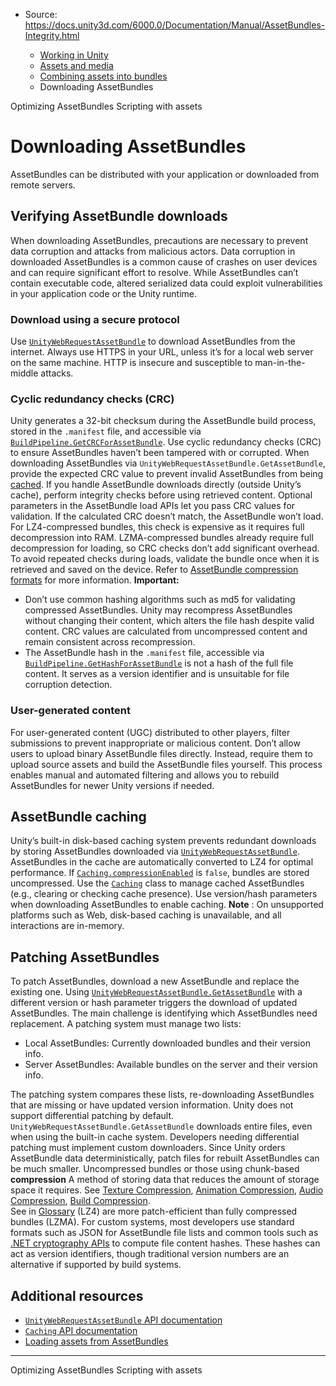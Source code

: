 * Source: https://docs.unity3d.com/6000.0/Documentation/Manual/AssetBundles-Integrity.html

  * [Working in Unity](https://docs.unity3d.com/6000.0/Documentation/Manual/working-in-unity.html)
  * [Assets and media](https://docs.unity3d.com/6000.0/Documentation/Manual/assets-and-media.html)
  * [Combining assets into bundles](https://docs.unity3d.com/6000.0/Documentation/Manual/assetbundles-section.html)
  * Downloading AssetBundles


[](https://docs.unity3d.com/6000.0/Documentation/Manual/assetbundles-optimizing.html)
Optimizing AssetBundles
[](https://docs.unity3d.com/6000.0/Documentation/Manual/ScriptingAssets.html)
Scripting with assets
# Downloading AssetBundles
AssetBundles can be distributed with your application or downloaded from remote servers.
## Verifying AssetBundle downloads
When downloading AssetBundles, precautions are necessary to prevent data corruption and attacks from malicious actors. Data corruption in downloaded AssetBundles is a common cause of crashes on user devices and can require significant effort to resolve. While AssetBundles can’t contain executable code, altered serialized data could exploit vulnerabilities in your application code or the Unity runtime.
### Download using a secure protocol
Use [`UnityWebRequestAssetBundle`](https://docs.unity3d.com/6000.0/Documentation/ScriptReference/Networking.UnityWebRequestAssetBundle.html) to download AssetBundles from the internet. Always use HTTPS in your URL, unless it’s for a local web server on the same machine. HTTP is insecure and susceptible to man-in-the-middle attacks.
### Cyclic redundancy checks (CRC)
Unity generates a 32-bit checksum during the AssetBundle build process, stored in the `.manifest` file, and accessible via [`BuildPipeline.GetCRCForAssetBundle`](https://docs.unity3d.com/6000.0/Documentation/ScriptReference/BuildPipeline.GetCRCForAssetBundle.html). Use cyclic redundancy checks (CRC) to ensure AssetBundles haven’t been tampered with or corrupted. When downloading AssetBundles via `UnityWebRequestAssetBundle.GetAssetBundle`, provide the expected CRC value to prevent invalid AssetBundles from being [cached](https://docs.unity3d.com/6000.0/Documentation/Manual/assetbundles-caching).
If you handle AssetBundle downloads directly (outside Unity’s cache), perform integrity checks before using retrieved content. Optional parameters in the AssetBundle load APIs let you pass CRC values for validation. If the calculated CRC doesn’t match, the AssetBundle won’t load. For LZ4-compressed bundles, this check is expensive as it requires full decompression into RAM. LZMA-compressed bundles already require full decompression for loading, so CRC checks don’t add significant overhead. To avoid repeated checks during loads, validate the bundle once when it is retrieved and saved on the device. Refer to [AssetBundle compression formats](https://docs.unity3d.com/6000.0/Documentation/Manual/assetbundle-compression-formats) for more information.
**Important:**
  * Don’t use common hashing algorithms such as md5 for validating compressed AssetBundles. Unity may recompress AssetBundles without changing their content, which alters the file hash despite valid content. CRC values are calculated from uncompressed content and remain consistent across recompression.
  * The AssetBundle hash in the `.manifest` file, accessible via [`BuildPipeline.GetHashForAssetBundle`](https://docs.unity3d.com/6000.0/Documentation/ScriptReference/BuildPipeline.GetHashForAssetBundle.html) is not a hash of the full file content. It serves as a version identifier and is unsuitable for file corruption detection.


### User-generated content
For user-generated content (UGC) distributed to other players, filter submissions to prevent inappropriate or malicious content. Don’t allow users to upload binary AssetBundle files directly. Instead, require them to upload source assets and build the AssetBundle files yourself. This process enables manual and automated filtering and allows you to rebuild AssetBundles for newer Unity versions if needed.
## AssetBundle caching
Unity’s built-in disk-based caching system prevents redundant downloads by storing AssetBundles downloaded via [`UnityWebRequestAssetBundle`](https://docs.unity3d.com/6000.0/Documentation/ScriptReference/Networking.UnityWebRequestAssetBundle.html).
AssetBundles in the cache are automatically converted to LZ4 for optimal performance. If [`Caching.compressionEnabled`](https://docs.unity3d.com/6000.0/Documentation/ScriptReference/Caching.compressionEnabled.html) is `false`, bundles are stored uncompressed.
Use the [`Caching`](https://docs.unity3d.com/6000.0/Documentation/ScriptReference/Caching.html) class to manage cached AssetBundles (e.g., clearing or checking cache presence).
Use version/hash parameters when downloading AssetBundles to enable caching.
**Note** : On unsupported platforms such as Web, disk-based caching is unavailable, and all interactions are in-memory.
## Patching AssetBundles
To patch AssetBundles, download a new AssetBundle and replace the existing one. Using [`UnityWebRequestAssetBundle.GetAssetBundle`](https://docs.unity3d.com/6000.0/Documentation/ScriptReference/UnityWebRequestAssetBundle.GetAssetBundle.html) with a different version or hash parameter triggers the download of updated AssetBundles.
The main challenge is identifying which AssetBundles need replacement. A patching system must manage two lists:
  * Local AssetBundles: Currently downloaded bundles and their version info.
  * Server AssetBundles: Available bundles on the server and their version info.


The patching system compares these lists, re-downloading AssetBundles that are missing or have updated version information.
Unity does not support differential patching by default. `UnityWebRequestAssetBundle.GetAssetBundle` downloads entire files, even when using the built-in cache system. Developers needing differential patching must implement custom downloaders. Since Unity orders AssetBundle data deterministically, patch files for rebuilt AssetBundles can be much smaller. Uncompressed bundles or those using chunk-based **compression** A method of storing data that reduces the amount of storage space it requires. See [Texture Compression](https://docs.unity3d.com/6000.0/Documentation/Manual/class-TextureImporterOverride), [Animation Compression](https://docs.unity3d.com/6000.0/Documentation/Manual/class-AnimationClip.html#AssetProperties), [Audio Compression](https://docs.unity3d.com/6000.0/Documentation/Manual/class-AudioClip.html), [Build Compression](https://docs.unity3d.com/6000.0/Documentation/Manual/ReducingFilesize.html).  
See in [Glossary](https://docs.unity3d.com/6000.0/Documentation/Manual/Glossary.html#compression) (LZ4) are more patch-efficient than fully compressed bundles (LZMA).
For custom systems, most developers use standard formats such as JSON for AssetBundle file lists and common tools such as [.NET cryptography APIs](https://learn.microsoft.com/en-us/dotnet/standard/security/cryptography-model) to compute file content hashes. These hashes can act as version identifiers, though traditional version numbers are an alternative if supported by build systems.
## Additional resources
  * [`UnityWebRequestAssetBundle` API documentation](https://docs.unity3d.com/6000.0/Documentation/ScriptReference/Networking.UnityWebRequestAssetBundle.html)
  * [`Caching` API documentation](https://docs.unity3d.com/6000.0/Documentation/ScriptReference/Caching.html)
  * [Loading assets from AssetBundles](https://docs.unity3d.com/6000.0/Documentation/Manual/AssetBundles-Native.html)


* * *
[](https://docs.unity3d.com/6000.0/Documentation/Manual/assetbundles-optimizing.html)
Optimizing AssetBundles
[](https://docs.unity3d.com/6000.0/Documentation/Manual/ScriptingAssets.html)
Scripting with assets
